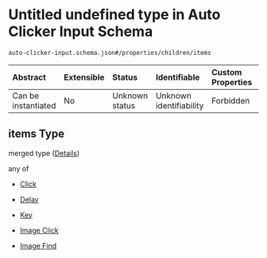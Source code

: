 # Untitled undefined type in Auto Clicker Input Schema

```txt
auto-clicker-input.schema.json#/properties/children/items
```



| Abstract            | Extensible | Status         | Identifiable            | Custom Properties | Additional Properties | Access Restrictions | Defined In                                                                                          |
| :------------------ | :--------- | :------------- | :---------------------- | :---------------- | :-------------------- | :------------------ | :-------------------------------------------------------------------------------------------------- |
| Can be instantiated | No         | Unknown status | Unknown identifiability | Forbidden         | Allowed               | none                | [auto-clicker-input.schema.json\*](../../out/auto-clicker-input.schema.json "open original schema") |

## items Type

merged type ([Details](auto-clicker-input-properties-events-items.md))

any of

*   [Click](auto-clicker-input-properties-events-items-anyof-click.md "check type definition")

*   [Delay](auto-clicker-input-properties-events-items-anyof-delay.md "check type definition")

*   [Key](auto-clicker-input-properties-events-items-anyof-key.md "check type definition")

*   [Image Click](auto-clicker-input-properties-events-items-anyof-image-click.md "check type definition")

*   [Image Find](auto-clicker-input-properties-events-items-anyof-image-find.md "check type definition")
